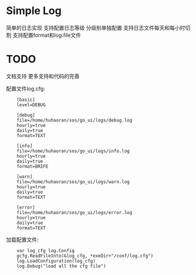 # Simple Log
简单的日志实现
支持配置日志等级
分级别单独配置
支持日志文件每天和每小时切割
支持配置format和log.file文件
# TODO
文档支持
更多支持和代码的完善

配置文件log.cfg:

		[basic]
		level=DEBUG

		[debug]
		file=/home/huhaoran/sos/go_ui/logs/debug.log
		hourly=true
		daily=true
		format=TEXT

		[info]
		file=/home/huhaoran/sos/go_ui/logs/info.log
		hourly=true
		daily=true
		format=BRIFE

		[warn]
		file=/home/huhaoran/sos/go_ui/logs/warn.log
		hourly=true
		daily=true
		format=TEXT

		[error]
		file=/home/huhaoran/sos/go_ui/logs/error.log
		hourly=true
		daily=true
		format=TEXT

加载配置文件:

		var log_cfg log.Config
		gcfg.ReadFileInto(&log_cfg, *exeDir+"/conf/log.cfg")
		log.LoadConfiguration(log_cfg)
		log.Debug("load all the cfg file")

